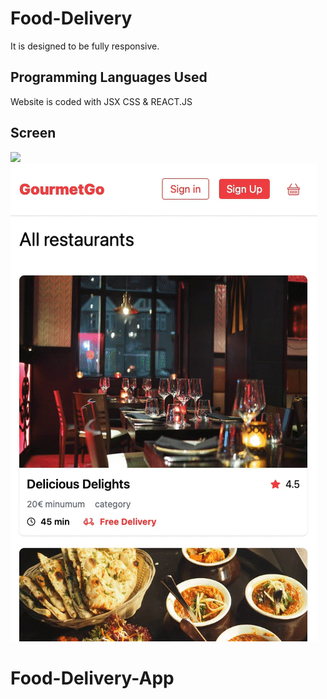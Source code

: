 # <h1>Food-Delivery</h1>

It is designed to be fully responsive.

<h2> Programming Languages Used</h2>

Website is coded with JSX CSS & REACT.JS

<h2>Screen </h2>

![](Web.gif)
![](Mobile.gif)
# Food-Delivery-App
